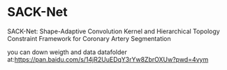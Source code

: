 # SACK-Net
SACK-Net: Shape-Adaptive Convolution Kernel and Hierarchical Topology Constraint Framework for Coronary Artery Segmentation

you can down weigth and data datafolder at:https://pan.baidu.com/s/14jR2UuEDqY3rYw8ZbrOXUw?pwd=4vym 

